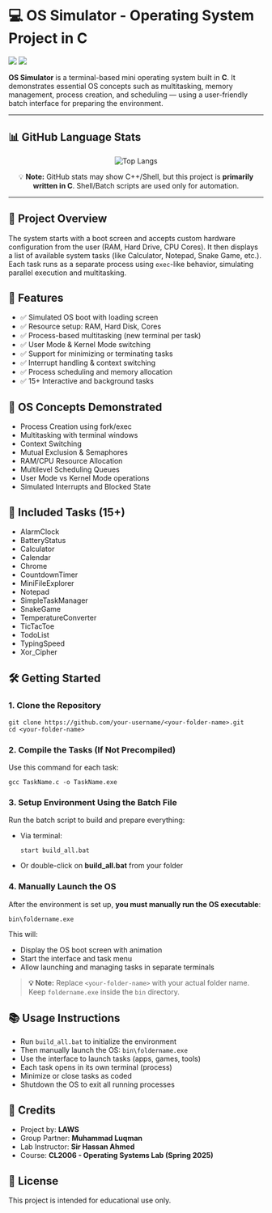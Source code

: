<!DOCTYPE html>
<html lang="en">
<head>
  <meta charset="UTF-8">
</head>
<body>

<h1>💻 OS Simulator - Operating System Project in C</h1>

<p>
  <img src="https://img.shields.io/badge/C-Language-blue?style=for-the-badge&logo=c" />
  <img src="https://img.shields.io/badge/Batch-Windows-yellow?style=for-the-badge&logo=windows" />
</p>

<p>
  <strong>OS Simulator</strong> is a terminal-based mini operating system built in <strong>C</strong>. It demonstrates essential OS concepts such as multitasking, memory management, process creation, and scheduling — using a user-friendly batch interface for preparing the environment.
</p>

<hr>

<h2>📊 GitHub Language Stats</h2>
<p align="center">
  <img src="https://github-readme-stats.vercel.app/api/top-langs/?username=AyaanHassanShah&layout=compact&theme=radical&hide=html,css" alt="Top Langs" />
</p>
<p align="center">💡 <strong>Note:</strong> GitHub stats may show C++/Shell, but this project is <strong>primarily written in C</strong>. Shell/Batch scripts are used only for automation.</p>

<hr>

<h2>📜 Project Overview</h2>
<!-- Your original content below remains unchanged -->
<p>
  The system starts with a boot screen and accepts custom hardware configuration from the user (RAM, Hard Drive, CPU Cores). It then displays a list of available system tasks (like Calculator, Notepad, Snake Game, etc.). Each task runs as a separate process using <code>exec</code>-like behavior, simulating parallel execution and multitasking.
</p>

<h2>🚀 Features</h2>
<ul>
  <li>✅ Simulated OS boot with loading screen</li>
  <li>✅ Resource setup: RAM, Hard Disk, Cores</li>
  <li>✅ Process-based multitasking (new terminal per task)</li>
  <li>✅ User Mode & Kernel Mode switching</li>
  <li>✅ Support for minimizing or terminating tasks</li>
  <li>✅ Interrupt handling & context switching</li>
  <li>✅ Process scheduling and memory allocation</li>
  <li>✅ 15+ Interactive and background tasks</li>
</ul>

<h2>🧠 OS Concepts Demonstrated</h2>
<ul>
  <li>Process Creation using fork/exec</li>
  <li>Multitasking with terminal windows</li>
  <li>Context Switching</li>
  <li>Mutual Exclusion & Semaphores</li>
  <li>RAM/CPU Resource Allocation</li>
  <li>Multilevel Scheduling Queues</li>
  <li>User Mode vs Kernel Mode operations</li>
  <li>Simulated Interrupts and Blocked State</li>
</ul>

<h2>📁 Included Tasks (15+)</h2>
<ul>
  <li>AlarmClock</li>
  <li>BatteryStatus</li>
  <li>Calculator</li>
  <li>Calendar</li>
  <li>Chrome</li>
  <li>CountdownTimer</li>
  <li>MiniFileExplorer</li>
  <li>Notepad</li>
  <li>SimpleTaskManager</li>
  <li>SnakeGame</li>
  <li>TemperatureConverter</li>
  <li>TicTacToe</li>
  <li>TodoList</li>
  <li>TypingSpeed</li>
  <li>Xor_Cipher</li>
</ul>

<h2>🛠️ Getting Started</h2>

<h3>1. Clone the Repository</h3>
<pre><code>git clone https://github.com/your-username/&lt;your-folder-name&gt;.git
cd &lt;your-folder-name&gt;
</code></pre>

<h3>2. Compile the Tasks (If Not Precompiled)</h3>
<p>Use this command for each task:</p>
<pre><code>gcc TaskName.c -o TaskName.exe</code></pre>

<h3>3. Setup Environment Using the Batch File</h3>
<p>Run the batch script to build and prepare everything:</p>
<ul>
  <li>Via terminal:
    <pre><code>start build_all.bat</code></pre>
  </li>
  <li>Or double-click on <strong>build_all.bat</strong> from your folder</li>
</ul>

<h3>4. Manually Launch the OS</h3>
<p>
  After the environment is set up, <strong>you must manually run the OS executable</strong>:
</p>
<pre><code>bin\foldername.exe</code></pre>

<p>This will:</p>
<ul>
  <li>Display the OS boot screen with animation</li>
  <li>Start the interface and task menu</li>
  <li>Allow launching and managing tasks in separate terminals</li>
</ul>

<blockquote><strong>💡 Note:</strong> Replace <code>&lt;your-folder-name&gt;</code> with your actual folder name. Keep <code>foldername.exe</code> inside the <code>bin</code> directory.</blockquote>

<h2>📚 Usage Instructions</h2>
<ul>
  <li>Run <code>build_all.bat</code> to initialize the environment</li>
  <li>Then manually launch the OS: <code>bin\foldername.exe</code></li>
  <li>Use the interface to launch tasks (apps, games, tools)</li>
  <li>Each task opens in its own terminal (process)</li>
  <li>Minimize or close tasks as coded</li>
  <li>Shutdown the OS to exit all running processes</li>
</ul>

<h2>🙌 Credits</h2>
<ul>
  <li>Project by: <strong>LAWS</strong></li>
  <li>Group Partner: <strong>Muhammad Luqman</strong></li>
  <li>Lab Instructor: <strong>Sir Hassan Ahmed</strong></li>
  <li>Course: <strong>CL2006 - Operating Systems Lab (Spring 2025)</strong></li>
</ul>

<h2>📌 License</h2>
<p>This project is intended for educational use only.</p>

</body>
</html>
